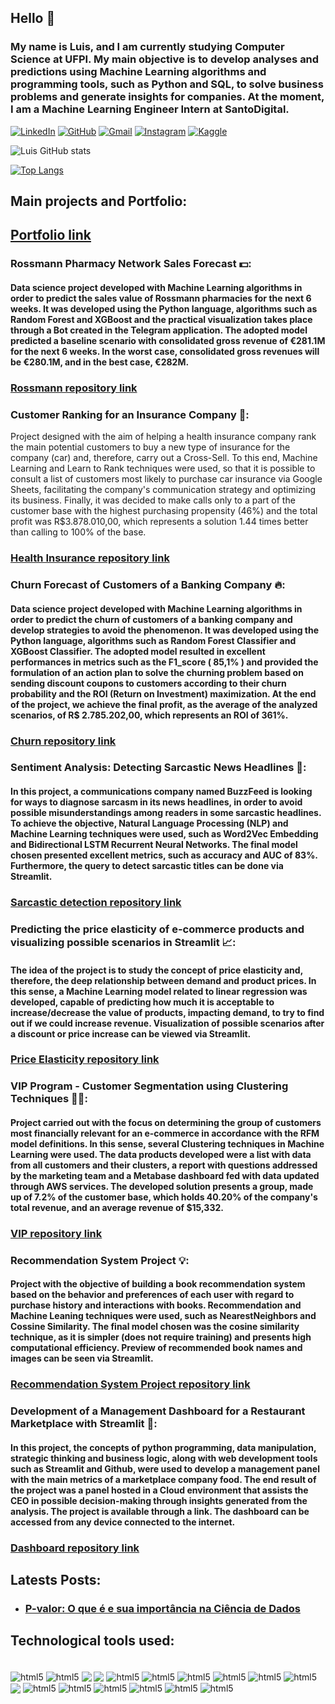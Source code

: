 ## Hello 👋

### My name is Luis, and I am currently studying Computer Science at UFPI. My main objective is to develop analyses and predictions using Machine Learning algorithms and programming tools, such as Python and SQL, to solve business problems and generate insights for companies. At the moment, I am a Machine Learning Engineer Intern at SantoDigital.

[![LinkedIn](https://img.shields.io/badge/LinkedIn-0077B5?style=for-the-badge&logo=linkedin&logoColor=white)](https://www.linkedin.com/in/luis-henrique-miranda-queiroz-218623213/)
[![GitHub](https://img.shields.io/badge/Gmail-D14836?style=for-the-badge&logo=gmail&logoColor=white)](https://github.com/luishmq)
[![Gmail](https://img.shields.io/badge/GitHub-100000?style=for-the-badge&logo=github&logoColor=white)](https://www.linkedin.com/in/luis-henrique-miranda-queiroz-218623213/)
[![Instagram](https://img.shields.io/badge/Instagram-E4405F?style=for-the-badge&logo=instagram&logoColor=white)](https://www.instagram.com/luis_hmq/)
[![Kaggle](https://img.shields.io/badge/Kaggle-20BEFF?style=for-the-badge&logo=Kaggle&logoColor=white)](https://www.kaggle.com/luishmq)

![Luis GitHub stats](https://github-readme-stats.vercel.app/api?username=luishmq&show_icons=true&theme=tokyonight)

[![Top Langs](https://github-readme-stats.vercel.app/api/top-langs/?username=luishmq&layout=compact)](https://github.com/luishmq/github-readme-stats)

## Main projects and Portfolio:

## [Portfolio link](https://luishmq.github.io/portfolio_projetos/)

### Rossmann Pharmacy Network Sales Forecast 💵:
#### Data science project developed with Machine Learning algorithms in order to predict the sales value of Rossmann pharmacies for the next 6 weeks. It was developed using the Python language, algorithms such as Random Forest and XGBoost and the practical visualization takes place through a Bot created in the Telegram application. The adopted model predicted a baseline scenario with consolidated gross revenue of €281.1M for the next 6 weeks. In the worst case, consolidated gross revenues will be €280.1M, and in the best case, €282M.

### [Rossmann repository link](https://github.com/luishmq/rossmann_project)

### Customer Ranking for an Insurance Company 🚙:
Project designed with the aim of helping a health insurance company rank the main potential customers to buy a new type of insurance for the company (car) and, therefore, carry out a Cross-Sell. To this end, Machine Learning and Learn to Rank techniques were used, so that it is possible to consult a list of customers most likely to purchase car insurance via Google Sheets, facilitating the company's communication strategy and optimizing its business. Finally, it was decided to make calls only to a part of the customer base with the highest purchasing propensity (46%) and the total profit was R$3.878.010,00, which represents a solution 1.44 times better than calling to 100% of the base.

### [Health Insurance repository link](https://github.com/luishmq/insurance_cross_sell)

### Churn Forecast of Customers of a Banking Company 🔥: 
#### Data science project developed with Machine Learning algorithms in order to predict the churn of customers of a banking company and develop strategies to avoid the phenomenon. It was developed using the Python language, algorithms such as Random Forest Classifier and XGBoost Classifier. The adopted model resulted in excellent performances in metrics such as the F1_score ( 85,1% ) and provided the formulation of an action plan to solve the churning problem based on sending discount coupons to customers according to their churn probability and the ROI (Return on Investment) maximization. At the end of the project, we achieve the final profit, as the average of the analyzed scenarios, of R$ 2.785.202,00, which represents an ROI of 361%.

### [Churn repository link](https://github.com/luishmq/churn_clients_predict)

### Sentiment Analysis: Detecting Sarcastic News Headlines 📰: 
#### In this project, a communications company named BuzzFeed is looking for ways to diagnose sarcasm in its news headlines, in order to avoid possible misunderstandings among readers in some sarcastic headlines. To achieve the objective, Natural Language Processing (NLP) and Machine Learning techniques were used, such as Word2Vec Embedding and Bidirectional LSTM Recurrent Neural Networks. The final model chosen presented excellent metrics, such as accuracy and AUC of 83%. Furthermore, the query to detect sarcastic titles can be done via Streamlit.

### [Sarcastic detection repository link](https://github.com/luishmq/sarcastic_detection)

### Predicting the price elasticity of e-commerce products and visualizing possible scenarios in Streamlit 📈: 
#### The idea of ​​the project is to study the concept of price elasticity and, therefore, the deep relationship between demand and product prices. In this sense, a Machine Learning model related to linear regression was developed, capable of predicting how much it is acceptable to increase/decrease the value of products, impacting demand, to try to find out if we could increase revenue. Visualization of possible scenarios after a discount or price increase can be viewed via Streamlit.

### [Price Elasticity repository link](https://github.com/luishmq/elastic_preco_project)

### VIP Program - Customer Segmentation using Clustering Techniques 🧍🏻: 
#### Project carried out with the focus on determining the group of customers most financially relevant for an e-commerce in accordance with the RFM model definitions. In this sense, several Clustering techniques in Machine Learning were used. The data products developed were a list with data from all customers and their clusters, a report with questions addressed by the marketing team and a Metabase dashboard fed with data updated through AWS services. The developed solution presents a group, made up of 7.2% of the customer base, which holds 40.20% of the company's total revenue, and an average revenue of $15,332.

### [VIP repository link](https://github.com/luishmq/customers_clustering_project)

### Recommendation System Project 💡: 
#### Project with the objective of building a book recommendation system based on the behavior and preferences of each user with regard to purchase history and interactions with books. Recommendation and Machine Leaning techniques were used, such as NearestNeighbors and Cossine Similarity. The final model chosen was the cosine similarity technique, as it is simpler (does not require training) and presents high computational efficiency. Preview of recommended book names and images can be seen via Streamlit.

### [Recommendation System Project repository link](https://github.com/luishmq/recommendation_system)

### Development of a Management Dashboard for a Restaurant Marketplace with Streamlit 🍴: 
#### In this project, the concepts of python programming, data manipulation, strategic thinking and business logic, along with web development tools such as Streamlit and Github, were used to develop a management panel with the main metrics of a marketplace company food. The end result of the project was a panel hosted in a Cloud environment that assists the CEO in possible decision-making through insights generated from the analysis. The project is available through a link. The dashboard can be accessed from any device connected to the internet.

### [Dashboard repository link](https://github.com/luishmq/made_in_asia_mktp)

## Latests Posts:

- ### [P-valor: O que é e sua importância na Ciência de Dados](https://medium.com/@luishmq/p-valor-de-uma-forma-gen%C3%A9rica-%C3%A9-uma-medida-estat%C3%ADstica-que-busca-avaliar-se-um-resultado-de-um-d1ba7f0a872b)

## Technological tools used:

<div style="display: inline_block"><br/>
    <img align="center" alt="html5" src="https://img.shields.io/badge/Python-3776AB?style=for-the-badge&logo=python&logoColor=white"/>
    <img align="center" alt="html5" src="https://img.shields.io/badge/jupyter-%23FA0F00.svg?style=for-the-badge&logo=jupyter&logoColor=white"/>
    <img align="center" src="https://img.shields.io/badge/GIT-E44C30?style=for-the-badge&logo=git&logoColor=white" />
    <img align="center" src="https://img.shields.io/badge/Flask-000000?style=for-the-badge&logo=flask&logoColor=white" />
    <img align="center" alt="html5" src="https://img.shields.io/badge/pandas-%23150458.svg?style=for-the-badge&logo=pandas&logoColor=white"/>
    <img align="center" alt="html5" src="https://img.shields.io/badge/scikit--learn-%23F7931E.svg?style=for-the-badge&logo=scikit-learn&logoColor=white"/>
    <img align="center" alt="html5" src="https://img.shields.io/badge/TensorFlow-FF6F00?style=for-the-badge&logo=tensorflow&logoColor=white"/>
    <img align="center" alt="html5" src="https://img.shields.io/badge/Keras-%23D00000.svg?style=for-the-badge&logo=Keras&logoColor=white"/>
    <img align="center" alt="html5" src="https://img.shields.io/badge/PyTorch-%23EE4C2C.svg?style=for-the-badge&logo=PyTorch&logoColor=white"/>
    <img align="center" alt="html5" src="https://img.shields.io/badge/PostgreSQL-316192?style=for-the-badge&logo=postgresql&logoColor=white"/>
    <img align="center" src="https://img.shields.io/badge/Streamlit-FF4B4B?style=for-the-badge&logo=Streamlit&logoColor=white" />
    <img align="center" alt="html5" src="https://img.shields.io/badge/PowerBI-F2C811?style=for-the-badge&logo=Power%20BI&logoColor=white"/>
    <img align="center" alt="html5" src="https://img.shields.io/badge/Metabase-509EE3?style=for-the-badge&logo=metabase&logoColor=fff"/>
    <img align="center" alt="html5" src="https://img.shields.io/badge/GoogleCloud-%234285F4.svg?style=for-the-badge&logo=google-cloud&logoColor=white"/>
    <img align="center" alt="html5" src="https://img.shields.io/badge/AWS-%23FF9900.svg?style=for-the-badge&logo=amazon-aws&logoColor=white"/>
    <img align="center" alt="html5" src="https://img.shields.io/badge/jira-%230A0FFF.svg?style=for-the-badge&logo=jira&logoColor=white"/>
    <img align="center" alt="html5" src="https://img.shields.io/badge/Trello-%23026AA7.svg?style=for-the-badge&logo=Trello&logoColor=white"/>
</div>


